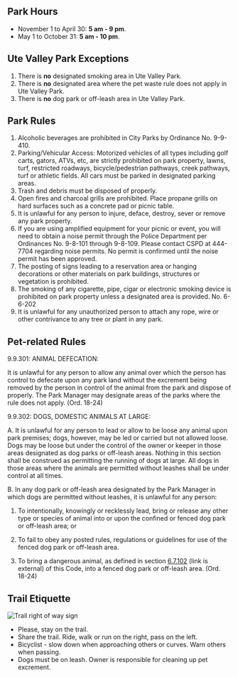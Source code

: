 ## Park Hours
* November 1 to April 30: **5 am - 9 pm**.
* May 1 to October 31: **5 am - 10 pm**.

## Ute Valley Park Exceptions
1. There is **no** designated smoking area in Ute Valley Park.
2. There is **no** designated area where the pet waste rule does not apply in Ute Valley Park.
3. There is **no** dog park or off-leash area in Ute Valley Park.

## Park Rules

1. Alcoholic beverages are prohibited in City Parks by Ordinance No. 9-9-410.
2. Parking/Vehicular Access: Motorized vehicles of all types including golf carts, gators, ATVs, etc, are strictly prohibited on park property, lawns, turf, restricted roadways, bicycle/pedestrian pathways, creek pathways, turf or athletic fields. All cars must be parked in designated parking areas.
3. Trash and debris must be disposed of properly.
4. Open fires and charcoal grills are prohibited. Place propane grills on hard surfaces such as a concrete pad or picnic table. 
5. It is unlawful for any person to injure, deface, destroy, sever or remove any park property.
6. If you are using amplified equipment for your picnic or event, you will need to obtain a noise permit through the Police Department per Ordinances No. 9-8-101 through 9-8-109. Please contact CSPD at 444-7704 regarding noise permits. No permit is confirmed until the noise permit has been approved.
7. The posting of signs leading to a reservation area or hanging decorations or other materials on park buildings, structures or vegetation is prohibited.
8. The smoking of any cigarette, pipe, cigar or electronic smoking device is prohibited on park property unless a designated area is provided. No. 6-6-202
9. It is unlawful for any unauthorized person to attach any rope, wire or other contrivance to any tree or plant in any park.

## Pet-related Rules

9.9.301: ANIMAL DEFECATION:

It is unlawful for any person to allow any animal over which the person has control to defecate upon any park land without the excrement being removed by the person in control of the animal from the park and dispose of properly. The Park Manager may designate areas of the parks where the rule does not apply. (Ord. 18-24)

9.9.302: DOGS, DOMESTIC ANIMALS AT LARGE:

A. It is unlawful for any person to lead or allow to be loose any animal upon park premises; dogs, however, may be led or carried but not allowed loose. Dogs may be loose but under the control of the owner or keeper in those areas designated as dog parks or off-leash areas. Nothing in this section shall be construed as permitting the running of dogs at large. All dogs in those areas where the animals are permitted without leashes shall be under control at all times.

B. In any dog park or off-leash area designated by the Park Manager in which dogs are permitted without leashes, it is unlawful for any person:

1. To intentionally, knowingly or recklessly lead, bring or release any other type or species of animal into or upon the confined or fenced dog park or off-leash area; or

2. To fail to obey any posted rules, regulations or guidelines for use of the fenced dog park or off-leash area.

3. To bring a dangerous animal, as defined in section [6.7.102](https://codelibrary.amlegal.com/codes/coloradospringsco/latest/coloradosprings_co/0-0-0-6991) (link is external) of this Code, into a fenced dog park or off-leash area. (Ord. 18-24)

## Trail Etiquette

![Trail right of way sign](/images/trail-right-of-way.png)

* Please, stay on the trail.
* Share the trail. Ride, walk or run on the right, pass on the left.
* Bicyclist - slow down when approaching others or curves. Warn others when passing.
* Dogs must be on leash. Owner is responsible for cleaning up pet excrement.